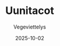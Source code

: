 ---
title: "Uunitacot"
image: "https://vegaanibotti.lauravuo.me/2025/10/2025-10-02_small.png"
date: 2025-10-02
receipt_url: "https://vegeviettelys.fi/uunitacot/"
author: "Vegeviettelys"
---